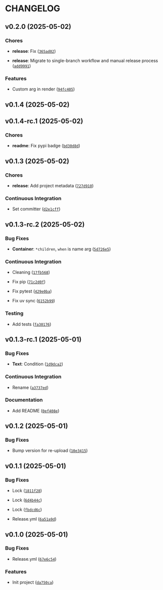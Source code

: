 # CHANGELOG


## v0.2.0 (2025-05-02)

### Chores

- **release**: Fix
  ([`365ad02`](https://github.com/m-xim/textcompose/commit/365ad025db2b580e16941d207491a18560034573))

- **release**: Migrate to single-branch workflow and manual release process
  ([`add9991`](https://github.com/m-xim/textcompose/commit/add9991277ceaa84afc324cace9d894b50a308c2))

### Features

- Custom arg in render
  ([`94fc405`](https://github.com/m-xim/textcompose/commit/94fc405c44f3aafa34a55dabf7d56374ee1ab45f))


## v0.1.4 (2025-05-02)


## v0.1.4-rc.1 (2025-05-02)

### Chores

- **readme**: Fix pypi badge
  ([`bd30d8d`](https://github.com/m-xim/textcompose/commit/bd30d8dee487d5f717cae2275a3687488dfb58b4))


## v0.1.3 (2025-05-02)

### Chores

- **release**: Add project metadata
  ([`727d910`](https://github.com/m-xim/textcompose/commit/727d9109f66f129cccd4a1263036dc8888b376b7))

### Continuous Integration

- Set committer
  ([`d2e1cff`](https://github.com/m-xim/textcompose/commit/d2e1cff651e9fc13a12c6e6cd95584426d4df645))


## v0.1.3-rc.2 (2025-05-02)

### Bug Fixes

- **Container**: `*children`, `when` is name arg
  ([`5d726e5`](https://github.com/m-xim/textcompose/commit/5d726e548691162f38737c4d31903725c63b05d1))

### Continuous Integration

- Cleaning
  ([`17fb568`](https://github.com/m-xim/textcompose/commit/17fb5687113d3f0c3694e963ae153409bc7d4279))

- Fix pip
  ([`71c2d0f`](https://github.com/m-xim/textcompose/commit/71c2d0ffef0e8c85da1c9b89fb6c84568dd81624))

- Fix pytest
  ([`429e0ba`](https://github.com/m-xim/textcompose/commit/429e0ba95c17bc858ab47db9901a75df24ee4b04))

- Fix uv sync
  ([`6152b99`](https://github.com/m-xim/textcompose/commit/6152b99f0155d902096af632a216aed8be8d7d7d))

### Testing

- Add tests
  ([`fa30176`](https://github.com/m-xim/textcompose/commit/fa301760d5734d249c5c7c59a7f9f954de6bf0c4))


## v0.1.3-rc.1 (2025-05-01)

### Bug Fixes

- **Text**: Condition
  ([`1d9dca2`](https://github.com/m-xim/textcompose/commit/1d9dca26f2c2f6c41416c9009a29e3c002feef50))

### Continuous Integration

- Rename
  ([`a3737ed`](https://github.com/m-xim/textcompose/commit/a3737ed9b72de9d9d245bb2398616f9b0822254b))

### Documentation

- Add README
  ([`0ef408e`](https://github.com/m-xim/textcompose/commit/0ef408e808bbde043c5ef12c3928e006b0631183))


## v0.1.2 (2025-05-01)

### Bug Fixes

- Bump version for re-upload
  ([`10e3415`](https://github.com/m-xim/textcompose/commit/10e34150ca94eec75af46fe3bbda121a4b97b802))


## v0.1.1 (2025-05-01)

### Bug Fixes

- Lock
  ([`1811f28`](https://github.com/m-xim/textcompose/commit/1811f28b954106735e1e28d513378a426fb11c15))

- Lock
  ([`6d4b44c`](https://github.com/m-xim/textcompose/commit/6d4b44c8719a45f52834391777d5b98af452a36f))

- Lock
  ([`fbdcd6c`](https://github.com/m-xim/textcompose/commit/fbdcd6caf211c7a6a33ac6acc4a08a2e8bcdeb8f))

- Release.yml
  ([`6a51a9d`](https://github.com/m-xim/textcompose/commit/6a51a9d68cf05e38576de6c29b3244a33fe21a9d))


## v0.1.0 (2025-05-01)

### Bug Fixes

- Release.yml
  ([`67e6c54`](https://github.com/m-xim/textcompose/commit/67e6c54ca966465eae6614b3f8af2bdd62f4c877))

### Features

- Init project
  ([`da750ca`](https://github.com/m-xim/textcompose/commit/da750ca2c3470d1a4a337af533f68221f3cf4807))
